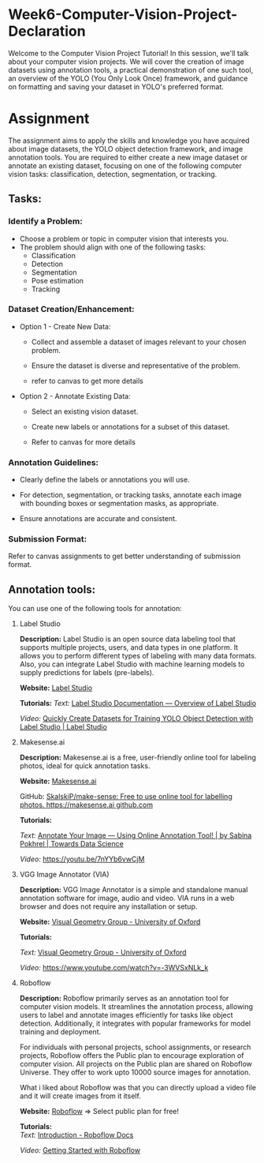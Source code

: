 # Week6-Computer-Vision-Project-Declaration

Welcome to the Computer Vision Project Tutorial! In this session, we'll talk about your computer vision projects. We will cover the creation of image datasets using annotation tools, a practical demonstration of one such tool, an overview of the YOLO (You Only Look Once) framework, and guidance on formatting and saving your dataset in YOLO's preferred format.

# Assignment
The assignment aims to apply the skills and knowledge you have acquired about image datasets, the YOLO object detection framework, and image annotation tools. You are required to either create a new image dataset or annotate an existing dataset, focusing on one of the following computer vision tasks: classification, detection, segmentation, or tracking. 

 
 ## Tasks: 
 ### Identify a Problem: 
- Choose a problem or topic in computer vision that interests you. 
- The problem should align with one of the following tasks: 
  - Classification 
  - Detection 
  - Segmentation 
  - Pose estimation 
  - Tracking 
### Dataset Creation/Enhancement: 
- Option 1 - Create New Data: 

    - Collect and assemble a dataset of images relevant to your chosen problem. 

    - Ensure the dataset is diverse and representative of the problem. 

    - refer to canvas to get more details
- Option 2 - Annotate Existing Data: 

    - Select an existing vision dataset. 

    - Create new labels or annotations for a subset of this dataset. 

    - Refer to canvas for more details 
### Annotation Guidelines: 

  - Clearly define the labels or annotations you will use. 

  - For detection, segmentation, or tracking tasks, annotate each image with bounding boxes or segmentation masks, as appropriate. 

  - Ensure annotations are accurate and consistent. 

### Submission Format: 
Refer to canvas assignments to get better understanding of submission format.

 

 

## Annotation tools: 

You can use one of the following tools for annotation: 

1. Label Studio 

    **Description:** Label Studio is an open source data labeling tool that supports multiple projects, users, and data types in one platform. It allows you to perform different types of labeling with many data formats. Also, you can integrate Label Studio with machine learning models to supply predictions for labels (pre-labels). 

    **Website:** [Label Studio](https://labelstud.io/)

    **Tutorials:** 
      *Text:* [Label Studio Documentation — Overview of Label Studio](https://labelstud.io/guide/get_started.html#Quick-start)
   
      *Video:* [Quickly Create Datasets for Training YOLO Object Detection with Label Studio | Label Studio](https://labelstud.io/blog/quickly-create-datasets-for-training-yolo-object-detection-with-label-studio/) 

 

3. Makesense.ai 

    **Description:** Makesense.ai is a free, user-friendly online tool for labeling photos, ideal for quick annotation tasks. 

   **Website:** [Makesense.ai](https://www.makesense.ai/) 

    GitHub: [SkalskiP/make-sense: Free to use online tool for labelling photos. https://makesense.ai github.com](https://github.com/SkalskiP/make-sense)

    **Tutorials:** 

      *Text:* [Annotate Your Image — Using Online Annotation Tool! | by Sabina Pokhrel | Towards Data Science](https://towardsdatascience.com/annotate-your-image-using-online-annotation-tool-52d0a742daff) 

     *Video:* https://youtu.be/7nYYb6vwCjM 

 

4. VGG Image Annotator (VIA) 

    **Description:** VGG Image Annotator is a simple and standalone manual annotation software for image, audio and video. VIA runs in a web browser and does not require any installation or setup. 

    **Website:** [Visual Geometry Group - University of Oxford](https://www.robots.ox.ac.uk/~vgg/software/via/) 

    **Tutorials:** 

      *Text:*   [Visual Geometry Group - University of Oxford](https://www.robots.ox.ac.uk/~vgg/software/via/) 

      *Video:* https://www.youtube.com/watch?v=-3WVSxNLk_k 

 

5. Roboflow 

     **Description:**  Roboflow primarily serves as an annotation tool for computer vision models. It streamlines the annotation process, allowing users to label and annotate images efficiently for tasks like object detection. Additionally, it integrates with popular frameworks for model training and deployment. 

      For individuals with personal projects, school assignments, or research projects, Roboflow offers the Public plan to encourage exploration of computer vision. All projects on the Public plan are shared on Roboflow Universe. They offer to work upto 10000 source images for annotation.  

      What i liked about Roboflow was that you can directly upload a video file and it will create images from it itself.  

     **Website:** [Roboflow](https://roboflow.com) => Select public plan for free! 

    **Tutorials:**  
      *Text:*  [Introduction - Roboflow Docs](https://docs.roboflow.com/)
   
      *Video:* [Getting Started with Roboflow](https://www.youtube.com/watch?v=O-ZPxTpb2Yg) 

 



 

 

 
